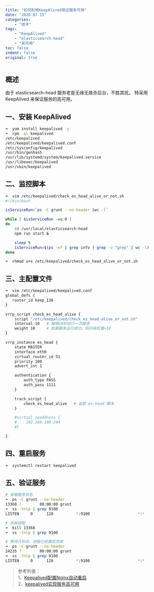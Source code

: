 ```yaml
---
title: "如何利用KeepAlived保证服务可用"
date: "2020-07-15"
categories:
    - "技术"
tags:
    - "KeepAlived"
    - "elasticsearch-head"
    - "高可用"
toc: false
indent: false
original: true
---
```


## 概述

由于 elasticsearch-head 服务老是无缘无故杀后台，不胜其扰。
特采用 KeepAlived 来保证服务的高可用。

## 一、安装 KeepAlived

``` zsh
➜  yum install keepalived -y
➜  rpm -ql keepalived
/etc/keepalived
/etc/keepalived/keepalived.conf
/etc/sysconfig/keepalived
/usr/bin/genhash
/usr/lib/systemd/system/keepalived.service
/usr/libexec/keepalived
/usr/sbin/keepalived
```

## 二、监控脚本

``` zsh
➜  vim /etc/keepalived/check_es_head_alive_or_not.sh
#!/bin/bash

isServiceRun=`ps -C grunt --no-header |wc -l`

while [ $isServiceRun -eq 0 ]
do
    cd /usr/local/elasticsearch-head
    npm run start &

    sleep 5
    isServiceRun=$(ps -ef | grep info | grep -v "grep" | wc -l)
done

➜  chmod u+x /etc/keepalived/check_es_head_alive_or_not.sh
```

## 三、主配置文件

``` zsh
➜  vim /etc/keepalived/keepalived.conf
global_defs {
   router_id keep_136
}

vrrp_script check_es_head_alive {
    script "/etc/keepalived/check_es_head_alive_or_not.sh"
    interval 10   # 每隔10秒运行一次脚本
    weight 10     # 如果脚本运行成功，则升级权重+10
}

vrrp_instance es_head {
    state MASTER
    interface eth0
    virtual_router_id 51
    priority 100
    advert_int 1

    authentication {
        auth_type PASS
        auth_pass 1111
    }

    track_script {
        check_es_head_alive   # 追踪 es-head 脚本
    }

    #virtual_ipaddress {
    #    192.168.100.244
    #}

}
```

## 四、重启服务

``` zsh
➜  systemctl restart keepalived
```

## 五、验证服务

``` zsh
# 查看服务状态
➜  ps -C grunt --no-header
13368 ?        00:00:00 grunt
➜  ss -tnlp | grep 9100
LISTEN     0      128          *:9100                     *:*                   users:(("grunt",pid=13368,fd=10))

# 杀掉进程
➜  kill 13368
➜  ss -tnlp | grep 9100

# 等待几秒后，进程已经重启完成
➜  ps -C grunt --no-header
24235 ?        00:00:00 grunt
➜  ss -tnlp | grep 9100
LISTEN     0      128          *:9100                     *:*                   users:(("grunt",pid=24235,fd=10))
```

> 参考列表：  
> 1、[Keepalived配置Nginx自动重启](https://blog.csdn.net/kuangxie4668/article/details/104511135)  
> 2、[keepalived实现服务高可用](https://www.cnblogs.com/clsn/p/8052649.html#auto-id-28)  
>